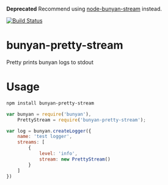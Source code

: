 **Deprecated** Recommend using [node-bunyan-stream](https://github.com/mrrama/node-bunyan-prettystream) instead.

[![Build Status](https://travis-ci.org/CMaylone/bunyan-pretty-stream.svg?branch=master)](https://travis-ci.org/CMaylone/bunyan-pretty-stream)

# bunyan-pretty-stream
Pretty prints bunyan logs to stdout

# Usage
```bash
npm install bunyan-pretty-stream
```

```javascript
var bunyan = require('bunyan'),
    PrettyStream = require('bunyan-pretty-stream');

var log = bunyan.createLogger({
    name: 'test logger',
    streams: [
        {
            level: 'info',
            stream: new PrettyStream()
        }
    ]
})
```
